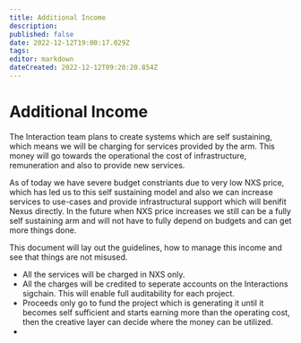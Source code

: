 ```yaml
---
title: Additional Income
description: 
published: false
date: 2022-12-12T19:00:17.029Z
tags: 
editor: markdown
dateCreated: 2022-12-12T09:20:20.854Z
---
```


# Additional Income
The Interaction team plans to create systems which are self sustaining, which means we will be charging for services provided by the arm. This money will go towards the operational the cost of infrastructure, remuneration and also to provide new services.

As of today we have severe budget constriants due to very low NXS price, which has led us to this self sustaining model and also we can increase services to use-cases and provide infrastructural support which will benifit Nexus directly. In the future when NXS price increases we still can be a fully self sustaining arm and will not have to fully depend on budgets and can get more things done.

This document will lay out the guidelines, how to manage this income and see that things are not misused.

- All the services will be charged in NXS only.
- All the charges will be credited to seperate accounts on the Interactions sigchain. This will enable full auditability for each project.
- Proceeds only go to fund the project which is generating it until it becomes self sufficient and starts earning more than the operating cost, then the creative layer can decide where the money can be utilized.
- 


 